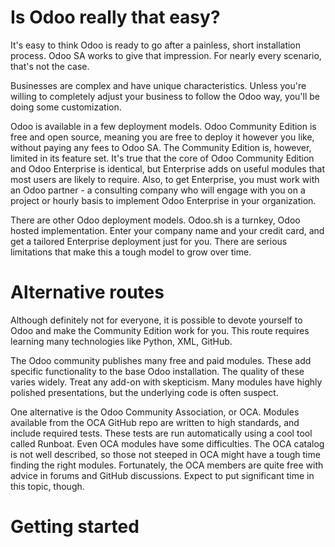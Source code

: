 # Is Odoo really that easy?

It's easy to think Odoo is ready to go after a painless, short installation process. Odoo SA works to give that impression. For nearly every scenario, that's not the case.

Businesses are complex and have unique characteristics. Unless you're willing to completely adjust your business to follow the Odoo way, you'll be doing some customization.

Odoo is available in a few deployment models. Odoo Community Edition is free and open source, meaning you are free to deploy it however you like, without paying any fees to Odoo SA. The Community Edition is, however, limited in its feature set. It's true that the core of Odoo Community Edition and Odoo Enterprise is identical, but Enterprise adds on useful modules that most users are likely to require. Also, to get Enterprise, you must work with an Odoo partner - a consulting company who will engage with you on a project or hourly basis to implement Odoo Enterprise in your organization.

There are other Odoo deployment models. Odoo.sh is a turnkey, Odoo hosted implementation. Enter your company name and your credit card, and get a tailored Enterprise deployment just for you. There are serious limitations that make this a tough model to grow over time.

# Alternative routes

Although definitely not for everyone, it is possible to devote yourself to Odoo and make the Community Edition work for you. This route requires learning many technologies like Python, XML, GitHub.

The Odoo community publishes many free and paid modules. These add specific functionality to the base Odoo installation. The quality of these varies widely. Treat any add-on with skepticism. Many modules have highly polished presentations, but the underlying code is often suspect.

One alternative is the Odoo Community Association, or OCA. Modules available from the OCA GitHub repo are written to high standards, and include required tests. These tests are run automatically using a cool tool called Runboat. Even OCA modules have some difficulties. The OCA catalog is not well described, so those not steeped in OCA might have a tough time finding the right modules. Fortunately, the OCA members are quite free with advice in forums and GitHub discussions. Expect to put significant time in this topic, though.

# Getting started